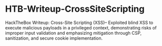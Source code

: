 # HTB-Writeup-CrossSiteScripting
HackTheBox Writeup: Cross-Site Scripting (XSS)– Exploited blind XSS to execute malicious payloads in a privileged context, demonstrating risks of improper input validation and emphasizing mitigation through CSP, sanitization, and secure cookie implementation.
